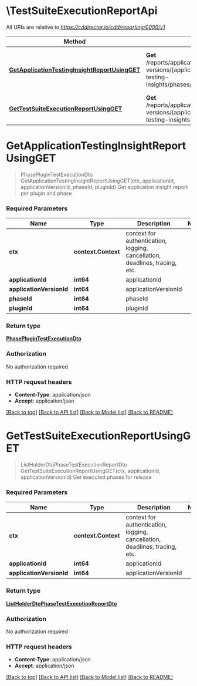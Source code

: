 # \TestSuiteExecutionReportApi

All URIs are relative to *https://cddirector.io/cdd/reporting/0000/v1*

Method | HTTP request | Description
------------- | ------------- | -------------
[**GetApplicationTestingInsightReportUsingGET**](TestSuiteExecutionReportApi.md#GetApplicationTestingInsightReportUsingGET) | **Get** /reports/applications/{applicationId}/application-versions/{applicationVersionId}/application-testing-insights/phases/{phaseId}/plugins/{pluginId} | Get application insight report per plugin and phase
[**GetTestSuiteExecutionReportUsingGET**](TestSuiteExecutionReportApi.md#GetTestSuiteExecutionReportUsingGET) | **Get** /reports/applications/{applicationId}/application-versions/{applicationVersionId}/application-testing-insights | Get executed phases for release


# **GetApplicationTestingInsightReportUsingGET**
> PhasePluginTestExecutionDto GetApplicationTestingInsightReportUsingGET(ctx, applicationId, applicationVersionId, phaseId, pluginId)
Get application insight report per plugin and phase

### Required Parameters

Name | Type | Description  | Notes
------------- | ------------- | ------------- | -------------
 **ctx** | **context.Context** | context for authentication, logging, cancellation, deadlines, tracing, etc.
  **applicationId** | **int64**| applicationId | 
  **applicationVersionId** | **int64**| applicationVersionId | 
  **phaseId** | **int64**| phaseId | 
  **pluginId** | **int64**| pluginId | 

### Return type

[**PhasePluginTestExecutionDto**](PhasePluginTestExecutionDto.md)

### Authorization

No authorization required

### HTTP request headers

 - **Content-Type**: application/json
 - **Accept**: application/json

[[Back to top]](#) [[Back to API list]](../README.md#documentation-for-api-endpoints) [[Back to Model list]](../README.md#documentation-for-models) [[Back to README]](../README.md)

# **GetTestSuiteExecutionReportUsingGET**
> ListHolderDtoPhaseTestExecutionReportDto GetTestSuiteExecutionReportUsingGET(ctx, applicationId, applicationVersionId)
Get executed phases for release

### Required Parameters

Name | Type | Description  | Notes
------------- | ------------- | ------------- | -------------
 **ctx** | **context.Context** | context for authentication, logging, cancellation, deadlines, tracing, etc.
  **applicationId** | **int64**| applicationId | 
  **applicationVersionId** | **int64**| applicationVersionId | 

### Return type

[**ListHolderDtoPhaseTestExecutionReportDto**](ListHolderDto«PhaseTestExecutionReportDto».md)

### Authorization

No authorization required

### HTTP request headers

 - **Content-Type**: application/json
 - **Accept**: application/json

[[Back to top]](#) [[Back to API list]](../README.md#documentation-for-api-endpoints) [[Back to Model list]](../README.md#documentation-for-models) [[Back to README]](../README.md)

